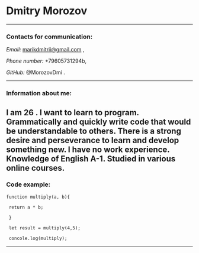 
# Dmitry Morozov
---

### Contacts for communication:


*Email:* marikdmitrii@gmail.com ,

*Phone number:* +79605731294b,

*GitHub:* @MorozovDmi .

---
### Information about me:

I am 26 . I want to learn to program. Grammatically and quickly write code that would be understandable to others. There is a strong desire and perseverance to learn and develop something new.
I have no work experience. Knowledge of English A-1. Studied in various online courses.
---

### Code example:
```
function multiply(a, b){

 return a * b;
 
 }

 let result = multiply(4,5);

 concole.log(multiply);
 ```
 ---